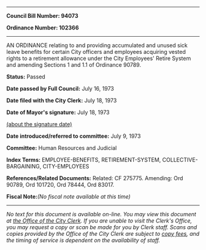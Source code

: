 

********

**Council Bill Number: 94073**
   
**Ordinance Number: 102366**
********

 AN ORDINANCE relating to and providing accumulated and unused sick leave benefits for certain City officers and employees acquiring vested rights to a retirement allowance under the City Employees' Retire System and amending Sections 1 and 1.1 of Ordinance 90789.

**Status:** Passed
   
**Date passed by Full Council:** July 16, 1973
   
**Date filed with the City Clerk:** July 18, 1973
   
**Date of Mayor's signature:** July 18, 1973
   
[(about the signature date)](/~public/approvaldate.htm)
   
   
   
**Date introduced/referred to committee:** July 9, 1973
   
**Committee:** Human Resources and Judicial
   
   
**Index Terms:** EMPLOYEE-BENEFITS, RETIREMENT-SYSTEM, COLLECTIVE-BARGAINING, CITY-EMPLOYEES

**References/Related Documents:** Related: CF 275775. Amending: Ord 90789, Ord 101720, Ord 78444, Ord 83017.

**Fiscal Note:**_(No fiscal note available at this time)_
********

_No text for this document is available on-line. You may view this document at [the Office of the City Clerk](http://www.seattle.gov/leg/clerk/contactUs.htm). If you are unable to visit the Clerk's Office, you may request a copy or scan be made for you by Clerk staff. Scans and copies provided by the Office of the City Clerk are subject to [copy fees](http://clerk.seattle.gov/~public/clerkfees.htm), and the timing of service is dependent on the availability of staff._

